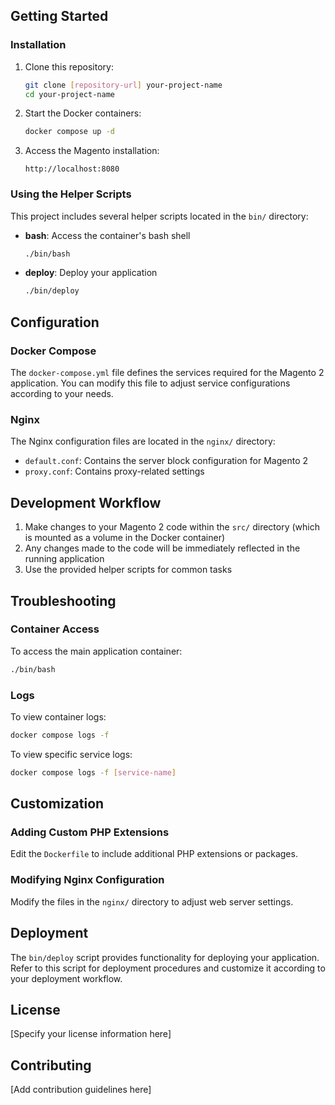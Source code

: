 ## Getting Started

### Installation

1. Clone this repository:
   ```bash
   git clone [repository-url] your-project-name
   cd your-project-name
   ```

2. Start the Docker containers:
   ```bash
   docker compose up -d
   ```

3. Access the Magento installation:
   ```
   http://localhost:8080
   ```

### Using the Helper Scripts

This project includes several helper scripts located in the `bin/` directory:

- **bash**: Access the container's bash shell
  ```bash
  ./bin/bash
  ```

- **deploy**: Deploy your application
  ```bash
  ./bin/deploy
  ```

## Configuration

### Docker Compose

The `docker-compose.yml` file defines the services required for the Magento 2 application. You can modify this file to adjust service configurations according to your needs.

### Nginx

The Nginx configuration files are located in the `nginx/` directory:
- `default.conf`: Contains the server block configuration for Magento 2
- `proxy.conf`: Contains proxy-related settings

## Development Workflow

1. Make changes to your Magento 2 code within the `src/` directory (which is mounted as a volume in the Docker container)
2. Any changes made to the code will be immediately reflected in the running application
3. Use the provided helper scripts for common tasks

## Troubleshooting

### Container Access

To access the main application container:
```bash
./bin/bash
```

### Logs

To view container logs:
```bash
docker compose logs -f
```

To view specific service logs:
```bash
docker compose logs -f [service-name]
```

## Customization

### Adding Custom PHP Extensions

Edit the `Dockerfile` to include additional PHP extensions or packages.

### Modifying Nginx Configuration

Modify the files in the `nginx/` directory to adjust web server settings.

## Deployment

The `bin/deploy` script provides functionality for deploying your application. Refer to this script for deployment procedures and customize it according to your deployment workflow.

## License

[Specify your license information here]

## Contributing

[Add contribution guidelines here]
